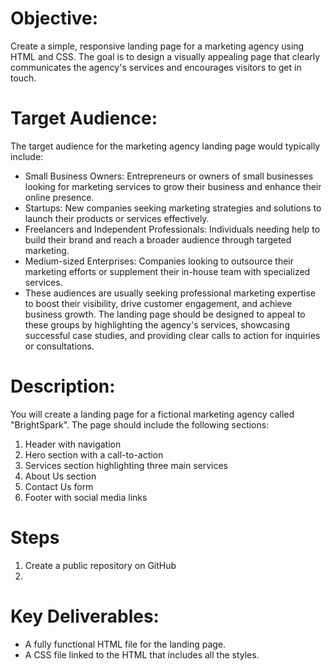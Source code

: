 
# Objective:
Create a simple, responsive landing page for a marketing agency using HTML and CSS. The goal is to design a visually appealing page that clearly communicates the agency's services and encourages visitors to get in touch.

# Target Audience:
The target audience for the marketing agency landing page would typically include:
- Small Business Owners: Entrepreneurs or owners of small businesses looking for marketing services to grow their business and enhance their online presence.
- Startups: New companies seeking marketing strategies and solutions to launch their products or services effectively.
- Freelancers and Independent Professionals: Individuals needing help to build their brand and reach a broader audience through targeted marketing.
- Medium-sized Enterprises: Companies looking to outsource their marketing efforts or supplement their in-house team with specialized services.
- These audiences are usually seeking professional marketing expertise to boost their visibility, drive customer engagement, and achieve business growth. The landing page should be designed to appeal to these groups by highlighting the agency's services, showcasing successful case studies, and providing clear calls to action for inquiries or consultations.

# Description: 
You will create a landing page for a fictional marketing agency called "BrightSpark". The page should include the following sections:
1. Header with navigation
2. Hero section with a call-to-action
3. Services section highlighting three main services
4. About Us section
5. Contact Us form
6. Footer with social media links

# Steps
1. Create a public repository on GitHub
2. 

# Key Deliverables:
- A fully functional HTML file for the landing page.
- A CSS file linked to the HTML that includes all the styles.
